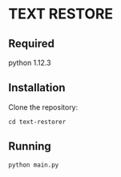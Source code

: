 # TEXT RESTORE

## Required
python 1.12.3

## Installation
Clone the repository:
```git clone https://github.com/yourusername/text-restorer.git
cd text-restorer
```
## Running
```
python main.py
```
